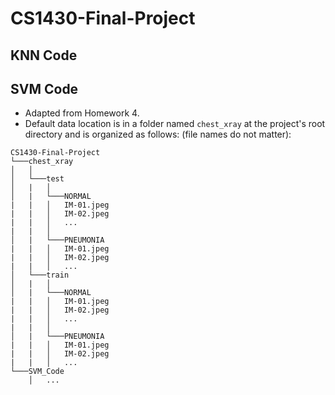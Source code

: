 # CS1430-Final-Project

## KNN Code

## SVM Code
- Adapted from Homework 4.
- Default data location is in a folder named `chest_xray` at the project's root directory and is organized as follows: (file names do not matter):
```
CS1430-Final-Project
└───chest_xray
│   │
│   └───test
│   |   │   
│   |   └───NORMAL
|   |   │   IM-01.jpeg
|   |   │   IM-02.jpeg
|   |   │   ...
|   |   │
│   |   └───PNEUMONIA
|   |   │   IM-01.jpeg
|   |   │   IM-02.jpeg
|   |   │   ...
│   └───train
│   |   │   
│   |   └───NORMAL
|   |   │   IM-01.jpeg
|   |   │   IM-02.jpeg
|   |   │   ...
|   |   │
│   |   └───PNEUMONIA
|   |   │   IM-01.jpeg
|   |   │   IM-02.jpeg
|   |   │   ...
└───SVM_Code
    │   ...
```